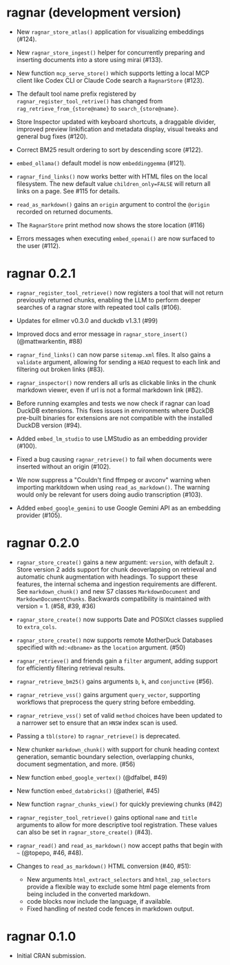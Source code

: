 # ragnar (development version)

-   New `ragnar_store_atlas()` application for visualizing embeddings
    (#124).

-   New `ragnar_store_ingest()` helper for concurrently preparing and
    inserting documents into a store using mirai (#133).

-   New function `mcp_serve_store()` which supports letting a local MCP
    client like Codex CLI or Claude Code search a `RagnarStore` (#123).

-   The default tool name prefix registered by
    `ragnar_register_tool_retrive()` has changed from
    `rag_retrieve_from_{store@name}` to `search_{store@name}`.

-   Store Inspector updated with keyboard shortcuts, a draggable
    divider, improved preview linkification and metadata display, visual
    tweaks and general bug fixes (#120).

-   Correct BM25 result ordering to sort by descending score (#122).

-   `embed_ollama()` default model is now `embeddinggemma` (#121).

-   `ragnar_find_links()` now works better with HTML files on the local
    filesystem. The new default value `children_only=FALSE` will return
    all links on a page. See #115 for details.

-   `read_as_markdown()` gains an `origin` argument to control the
    `@origin` recorded on returned documents.

-   The `RagnarStore` print method now shows the store location (#116)

-   Errors messages when executing `embed_openai()` are now surfaced to
    the user (#112).

# ragnar 0.2.1

-   `ragnar_register_tool_retrieve()` now registers a tool that will not
    return previously returned chunks, enabling the LLM to perform
    deeper searches of a ragnar store with repeated tool calls (#106).

-   Updates for ellmer v0.3.0 and duckdb v1.3.1 (#99)

-   Improved docs and error message in `ragnar_store_insert()`
    (@mattwarkentin, #88)

-   `ragnar_find_links()` can now parse `sitemap.xml` files. It also
    gains a `validate` argument, allowing for sending a `HEAD` request
    to each link and filtering out broken links (#83).

-   `ragnar_inspector()` now renders all urls as clickable links in the
    chunk markdown viewer, even if url is not a formal markdown link
    (#82).

-   Before running examples and tests we now check if ragnar can load
    DuckDB extensions. This fixes issues in environments where DuckDB
    pre-built binaries for extensions are not compatible with the
    installed DuckDB version (#94).

-   Added `embed_lm_studio` to use LMStudio as an embedding provider
    (#100).

-   Fixed a bug causing `ragnar_retrieve()` to fail when documents were
    inserted without an origin (#102).

-   We now suppress a "Couldn't find ffmpeg or avconv" warning when
    importing markitdown when using `read_as_markdown()`. The warning
    would only be relevant for users doing audio transcription (#103).

-   Added `embed_google_gemini` to use Google Gemini API as an embedding
    provider (#105).

# ragnar 0.2.0

-   `ragnar_store_create()` gains a new argument: `version`, with
    default `2`. Store version 2 adds support for chunk deoverlapping on
    retrieval and automatic chunk augmentation with headings. To support
    these features, the internal schema and ingestion requirements are
    different. See `markdown_chunk()` and new S7 classes
    `MarkdownDocument` and `MarkdownDocumentChunks`. Backwards
    compatibility is maintained with version = 1. (#58, #39, #36)

-   `ragnar_store_create()` now supports Date and POSIXct classes
    supplied to `extra_cols`.

-   `ragnar_store_create()` now supports remote MotherDuck Databases
    specified with `md:<dbname>` as the `location` argument. (#50)

-   `ragnar_retrieve()` and friends gain a `filter` argument, adding
    support for efficiently filtering retrieval results.

-   `ragnar_retrieve_bm25()` gains arguments `b`, `k`, and `conjunctive`
    (#56).

-   `ragnar_retrieve_vss()` gains argument `query_vector`, supporting
    workflows that preprocess the query string before embedding.

-   `ragnar_retrieve_vss()` set of valid `method` choices have been
    updated to a narrower set to ensure that an `HNSW` index scan is
    used.

-   Passing a `tbl(store)` to `ragnar_retrieve()` is deprecated.

-   New chunker `markdown_chunk()` with support for chunk heading
    context generation, semantic boundary selection, overlapping chunks,
    document segmentation, and more. (#56)

-   New function `embed_google_vertex()` (@dfalbel, #49)

-   New function `embed_databricks()` (@atheriel, #45)

-   New function `ragnar_chunks_view()` for quickly previewing chunks
    (#42)

-   `ragnar_register_tool_retrieve()` gains optional `name` and `title`
    arguments to allow for more descriptive tool registration. These
    values can also be set in `ragnar_store_create()` (#43).

-   `ragnar_read()` and `read_as_markdown()` now accept paths that begin
    with `~` (@topepo, #46, #48).

-   Changes to `read_as_markdown()` HTML conversion (#40, #51):

    -   New arguments `html_extract_selectors` and `html_zap_selectors`
        provide a flexible way to exclude some html page elements from
        being included in the converted markdown.
    -   code blocks now include the language, if available.
    -   Fixed handling of nested code fences in markdown output.

# ragnar 0.1.0

-   Initial CRAN submission.

